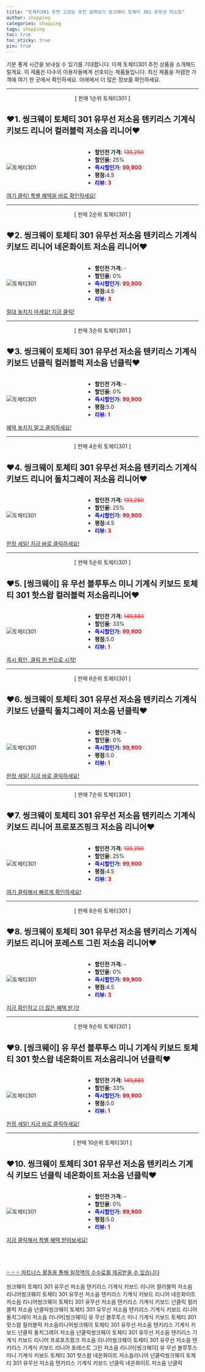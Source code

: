 ```yaml
---
title: "토체티301 추천 고성능 추천 살펴보기 씽크웨이 토체티 301 유무선 저소음"
author: shopping
categories: shopping
tags: shopping
toc: true
toc_sticky: true
pin: true
---
```

기분 좋게 시간을 보내실 수 있기를 기대합니다. 이제 토체티301 추천 상품을 소개해드릴게요. 이 제품은 다수의 이용자들에게 선호되는 제품들입니다. 최신 제품을 저렴한 가격에 여기 한 곳에서 확인하세요. 아래에서 더 많은 정보를 확인하세요.

---
<p class="toplist" style="margin: 0 auto; display: block; width: fit-content;">[ 판매 1순위 토체티301 ]</p>

<h2><strong>❤️1. 씽크웨이 토체티 301 유무선 저소음 텐키리스 기계식 키보드 리니어 컬러블럭 저소음 리니어❤️</strong></h2>

<div style="display: flex; align-items: center;">
    <div style="flex: 0.4;">
        <img src="https://thumbnail9.coupangcdn.com/thumbnails/remote/230x230ex/image/retail/images/2024/06/26/17/1/49ed90f5-e0a8-46df-87f4-36837241e80f.jpg" alt="토체티301" style="max-width: 100%;">
    </div>
    <div style="flex: 0.6; margin-left: 10px;">
        <ul>
            <li><strong>할인전 가격:</strong> <del style="color: red;">133,250</del></li>
            <li><strong>할인율:</strong> 25%</li>
            <li><span style='color:blue'><strong>즉시할인가:</strong></span> <span style='color:red'><strong>99,900</strong></span></li>
            <li><strong>평점:</strong>4.5</li>
            <li><span style='color:blue'><strong>리뷰:</strong></span> <span style='color:red'><strong>3</strong></span></li>
        </ul>
    </div>
</div>
<div class="center">
    <a href="https://William4Davisa.github.io?lptag=AF9450613&subid=githubio&pageKey=7762175932&traceid=V0-153&itemId=23438598098&vendorItemId=90465472023" class="myButton">
        여기 클릭! 특별 혜택을 바로 확인하세요!
    </a>
</div>


---
<p class="toplist" style="margin: 0 auto; display: block; width: fit-content;">[ 판매 2순위 토체티301 ]</p>

<h2><strong>❤️2. 씽크웨이 토체티 301 유무선 저소음 텐키리스 기계식 키보드 리니어 네온화이트 저소음 리니어❤️</strong></h2>

<div style="display: flex; align-items: center;">
    <div style="flex: 0.4;">
        <img src="https://thumbnail10.coupangcdn.com/thumbnails/remote/230x230ex/image/retail/images/2024/06/26/17/9/acaa0764-35ea-440a-8777-6a2de272684c.jpg" alt="토체티301" style="max-width: 100%;">
    </div>
    <div style="flex: 0.6; margin-left: 10px;">
        <ul>
            <li><strong>할인전 가격:</strong> <del style="color: red;">-</del></li>
            <li><strong>할인율:</strong> 0%</li>
            <li><span style='color:blue'><strong>즉시할인가:</strong></span> <span style='color:red'><strong>99,900</strong></span></li>
            <li><strong>평점:</strong>4.5</li>
            <li><span style='color:blue'><strong>리뷰:</strong></span> <span style='color:red'><strong>3</strong></span></li>
        </ul>
    </div>
</div>
<div class="center">
    <a href="https://William4Davisa.github.io?lptag=AF9450613&subid=githubio&pageKey=7762175932&traceid=V0-153&itemId=23438598090&vendorItemId=90465471997" class="myButton">
        절대 놓치지 마세요! 지금 클릭!
    </a>
</div>


---
<p class="toplist" style="margin: 0 auto; display: block; width: fit-content;">[ 판매 3순위 토체티301 ]</p>

<h2><strong>❤️3. 씽크웨이 토체티 301 유무선 저소음 텐키리스 기계식 키보드 넌클릭 컬러블럭 저소음 넌클릭❤️</strong></h2>

<div style="display: flex; align-items: center;">
    <div style="flex: 0.4;">
        <img src="https://thumbnail9.coupangcdn.com/thumbnails/remote/230x230ex/image/retail/images/2024/06/26/17/1/49ed90f5-e0a8-46df-87f4-36837241e80f.jpg" alt="토체티301" style="max-width: 100%;">
    </div>
    <div style="flex: 0.6; margin-left: 10px;">
        <ul>
            <li><strong>할인전 가격:</strong> <del style="color: red;">-</del></li>
            <li><strong>할인율:</strong> 0%</li>
            <li><span style='color:blue'><strong>즉시할인가:</strong></span> <span style='color:red'><strong>99,900</strong></span></li>
            <li><strong>평점:</strong>5.0</li>
            <li><span style='color:blue'><strong>리뷰:</strong></span> <span style='color:red'><strong>1</strong></span></li>
        </ul>
    </div>
</div>
<div class="center">
    <a href="https://William4Davisa.github.io?lptag=AF9450613&subid=githubio&pageKey=8190689484&traceid=V0-153&itemId=23438598402&vendorItemId=90465472259" class="myButton">
        혜택 놓치지 말고 클릭하세요!
    </a>
</div>


---
<p class="toplist" style="margin: 0 auto; display: block; width: fit-content;">[ 판매 4순위 토체티301 ]</p>

<h2><strong>❤️4. 씽크웨이 토체티 301 유무선 저소음 텐키리스 기계식 키보드 리니어 돌치그레이 저소음 리니어❤️</strong></h2>

<div style="display: flex; align-items: center;">
    <div style="flex: 0.4;">
        <img src="https://thumbnail9.coupangcdn.com/thumbnails/remote/230x230ex/image/retail/images/2024/06/26/17/0/d2145d0a-1bc8-4c84-9f58-7281b52b9e4d.jpg" alt="토체티301" style="max-width: 100%;">
    </div>
    <div style="flex: 0.6; margin-left: 10px;">
        <ul>
            <li><strong>할인전 가격:</strong> <del style="color: red;">133,250</del></li>
            <li><strong>할인율:</strong> 25%</li>
            <li><span style='color:blue'><strong>즉시할인가:</strong></span> <span style='color:red'><strong>99,900</strong></span></li>
            <li><strong>평점:</strong>4.5</li>
            <li><span style='color:blue'><strong>리뷰:</strong></span> <span style='color:red'><strong>3</strong></span></li>
        </ul>
    </div>
</div>
<div class="center">
    <a href="https://William4Davisa.github.io?lptag=AF9450613&subid=githubio&pageKey=7762175932&traceid=V0-153&itemId=23438598087&vendorItemId=90465471965" class="myButton">
        한정 세일! 지금 바로 클릭하세요!
    </a>
</div>


---
<p class="toplist" style="margin: 0 auto; display: block; width: fit-content;">[ 판매 5순위 토체티301 ]</p>

<h2><strong>❤️5. [씽크웨이] 유 무선 블루투스 미니 기계식 키보드 토체티 301 핫스왑 컬러블럭 저소음리니어❤️</strong></h2>

<div style="display: flex; align-items: center;">
    <div style="flex: 0.4;">
        <img src="https://thumbnail9.coupangcdn.com/thumbnails/remote/230x230ex/image/vendor_inventory/7554/1a191db2bbbf3193bbb54a50cd139c95a99e70758d5993d76065e005ee40.jpg" alt="토체티301" style="max-width: 100%;">
    </div>
    <div style="flex: 0.6; margin-left: 10px;">
        <ul>
            <li><strong>할인전 가격:</strong> <del style="color: red;">149,880</del></li>
            <li><strong>할인율:</strong> 33%</li>
            <li><span style='color:blue'><strong>즉시할인가:</strong></span> <span style='color:red'><strong>99,900</strong></span></li>
            <li><strong>평점:</strong>5.0</li>
            <li><span style='color:blue'><strong>리뷰:</strong></span> <span style='color:red'><strong>1</strong></span></li>
        </ul>
    </div>
</div>
<div class="center">
    <a href="https://William4Davisa.github.io?lptag=AF9450613&subid=githubio&pageKey=8103825320&traceid=V0-153&itemId=22931921234&vendorItemId=89966287529" class="myButton">
        즉시 확인, 클릭 한 번으로 시작!
    </a>
</div>


---
<p class="toplist" style="margin: 0 auto; display: block; width: fit-content;">[ 판매 6순위 토체티301 ]</p>

<h2><strong>❤️6. 씽크웨이 토체티 301 유무선 저소음 텐키리스 기계식 키보드 넌클릭 돌치그레이 저소음 넌클릭❤️</strong></h2>

<div style="display: flex; align-items: center;">
    <div style="flex: 0.4;">
        <img src="https://thumbnail9.coupangcdn.com/thumbnails/remote/230x230ex/image/retail/images/2024/06/26/17/0/d2145d0a-1bc8-4c84-9f58-7281b52b9e4d.jpg" alt="토체티301" style="max-width: 100%;">
    </div>
    <div style="flex: 0.6; margin-left: 10px;">
        <ul>
            <li><strong>할인전 가격:</strong> <del style="color: red;">-</del></li>
            <li><strong>할인율:</strong> 0%</li>
            <li><span style='color:blue'><strong>즉시할인가:</strong></span> <span style='color:red'><strong>99,900</strong></span></li>
            <li><strong>평점:</strong>5.0</li>
            <li><span style='color:blue'><strong>리뷰:</strong></span> <span style='color:red'><strong>1</strong></span></li>
        </ul>
    </div>
</div>
<div class="center">
    <a href="https://William4Davisa.github.io?lptag=AF9450613&subid=githubio&pageKey=8190689484&traceid=V0-153&itemId=23438598398&vendorItemId=90465472247" class="myButton">
        한정 세일! 지금 바로 클릭하세요!
    </a>
</div>


---
<p class="toplist" style="margin: 0 auto; display: block; width: fit-content;">[ 판매 7순위 토체티301 ]</p>

<h2><strong>❤️7. 씽크웨이 토체티 301 유무선 저소음 텐키리스 기계식 키보드 리니어 프로포즈핑크 저소음 리니어❤️</strong></h2>

<div style="display: flex; align-items: center;">
    <div style="flex: 0.4;">
        <img src="https://thumbnail8.coupangcdn.com/thumbnails/remote/230x230ex/image/retail/images/2024/06/26/17/9/c4b82f97-254b-460c-8a89-4c90509d372c.jpg" alt="토체티301" style="max-width: 100%;">
    </div>
    <div style="flex: 0.6; margin-left: 10px;">
        <ul>
            <li><strong>할인전 가격:</strong> <del style="color: red;">133,250</del></li>
            <li><strong>할인율:</strong> 25%</li>
            <li><span style='color:blue'><strong>즉시할인가:</strong></span> <span style='color:red'><strong>99,900</strong></span></li>
            <li><strong>평점:</strong>4.5</li>
            <li><span style='color:blue'><strong>리뷰:</strong></span> <span style='color:red'><strong>3</strong></span></li>
        </ul>
    </div>
</div>
<div class="center">
    <a href="https://William4Davisa.github.io?lptag=AF9450613&subid=githubio&pageKey=7762175932&traceid=V0-153&itemId=23438598100&vendorItemId=90465472044" class="myButton">
        여기 클릭해서 빠르게 확인하세요!
    </a>
</div>


---
<p class="toplist" style="margin: 0 auto; display: block; width: fit-content;">[ 판매 8순위 토체티301 ]</p>

<h2><strong>❤️8. 씽크웨이 토체티 301 유무선 저소음 텐키리스 기계식 키보드 리니어 포레스트 그린 저소음 리니어❤️</strong></h2>

<div style="display: flex; align-items: center;">
    <div style="flex: 0.4;">
        <img src="https://thumbnail7.coupangcdn.com/thumbnails/remote/230x230ex/image/retail/images/2024/06/26/17/6/970cd1a5-28c1-4bda-94a0-00309d944ca5.jpg" alt="토체티301" style="max-width: 100%;">
    </div>
    <div style="flex: 0.6; margin-left: 10px;">
        <ul>
            <li><strong>할인전 가격:</strong> <del style="color: red;">-</del></li>
            <li><strong>할인율:</strong> 0%</li>
            <li><span style='color:blue'><strong>즉시할인가:</strong></span> <span style='color:red'><strong>99,900</strong></span></li>
            <li><strong>평점:</strong>4.5</li>
            <li><span style='color:blue'><strong>리뷰:</strong></span> <span style='color:red'><strong>3</strong></span></li>
        </ul>
    </div>
</div>
<div class="center">
    <a href="https://William4Davisa.github.io?lptag=AF9450613&subid=githubio&pageKey=7762175932&traceid=V0-153&itemId=20934424501&vendorItemId=90465472056" class="myButton">
        지금 확인하고 더 많은 혜택 받기!
    </a>
</div>


---
<p class="toplist" style="margin: 0 auto; display: block; width: fit-content;">[ 판매 9순위 토체티301 ]</p>

<h2><strong>❤️9. [씽크웨이] 유 무선 블루투스 미니 기계식 키보드 토체티 301 핫스왑 네온화이트 저소음리니어 넌클릭❤️</strong></h2>

<div style="display: flex; align-items: center;">
    <div style="flex: 0.4;">
        <img src="https://thumbnail9.coupangcdn.com/thumbnails/remote/230x230ex/image/vendor_inventory/072b/b5ed1bef25dfdfb6826ba09a572e919fb3ad05e426aae9784d8993b3f0a3.jpg" alt="토체티301" style="max-width: 100%;">
    </div>
    <div style="flex: 0.6; margin-left: 10px;">
        <ul>
            <li><strong>할인전 가격:</strong> <del style="color: red;">149,880</del></li>
            <li><strong>할인율:</strong> 33%</li>
            <li><span style='color:blue'><strong>즉시할인가:</strong></span> <span style='color:red'><strong>99,900</strong></span></li>
            <li><strong>평점:</strong>5.0</li>
            <li><span style='color:blue'><strong>리뷰:</strong></span> <span style='color:red'><strong>1</strong></span></li>
        </ul>
    </div>
</div>
<div class="center">
    <a href="https://William4Davisa.github.io?lptag=AF9450613&subid=githubio&pageKey=8103825296&traceid=V0-153&itemId=22931921149&vendorItemId=89966287336" class="myButton">
        한정 세일! 지금 바로 클릭하세요!
    </a>
</div>


---
<p class="toplist" style="margin: 0 auto; display: block; width: fit-content;">[ 판매 10순위 토체티301 ]</p>

<h2><strong>❤️10. 씽크웨이 토체티 301 유무선 저소음 텐키리스 기계식 키보드 넌클릭 네온화이트 저소음 넌클릭❤️</strong></h2>

<div style="display: flex; align-items: center;">
    <div style="flex: 0.4;">
        <img src="https://thumbnail10.coupangcdn.com/thumbnails/remote/230x230ex/image/retail/images/2024/06/26/17/9/acaa0764-35ea-440a-8777-6a2de272684c.jpg" alt="토체티301" style="max-width: 100%;">
    </div>
    <div style="flex: 0.6; margin-left: 10px;">
        <ul>
            <li><strong>할인전 가격:</strong> <del style="color: red;">-</del></li>
            <li><strong>할인율:</strong> 0%</li>
            <li><span style='color:blue'><strong>즉시할인가:</strong></span> <span style='color:red'><strong>99,900</strong></span></li>
            <li><strong>평점:</strong>5.0</li>
            <li><span style='color:blue'><strong>리뷰:</strong></span> <span style='color:red'><strong>1</strong></span></li>
        </ul>
    </div>
</div>
<div class="center">
    <a href="https://William4Davisa.github.io?lptag=AF9450613&subid=githubio&pageKey=8190689484&traceid=V0-153&itemId=23438598405&vendorItemId=90465472269" class="myButton">
        지금 클릭해서 특별 혜택 받아보세요!
    </a>
</div>

<br><br><br>[💦 💦 💦 파트너스 활동을 통해 일정액의 수수료를 제공받을 수 있습니다](https://link.coupang.com/a/bcpT2c)<br><br>씽크웨이 토체티 301 유무선 저소음 텐키리스 기계식 키보드 리니어 컬러블럭 저소음 리니어씽크웨이 토체티 301 유무선 저소음 텐키리스 기계식 키보드 리니어 네온화이트 저소음 리니어씽크웨이 토체티 301 유무선 저소음 텐키리스 기계식 키보드 넌클릭 컬러블럭 저소음 넌클릭씽크웨이 토체티 301 유무선 저소음 텐키리스 기계식 키보드 리니어 돌치그레이 저소음 리니어[씽크웨이] 유 무선 블루투스 미니 기계식 키보드 토체티 301 핫스왑 컬러블럭 저소음리니어씽크웨이 토체티 301 유무선 저소음 텐키리스 기계식 키보드 넌클릭 돌치그레이 저소음 넌클릭씽크웨이 토체티 301 유무선 저소음 텐키리스 기계식 키보드 리니어 프로포즈핑크 저소음 리니어씽크웨이 토체티 301 유무선 저소음 텐키리스 기계식 키보드 리니어 포레스트 그린 저소음 리니어[씽크웨이] 유 무선 블루투스 미니 기계식 키보드 토체티 301 핫스왑 네온화이트 저소음리니어 넌클릭씽크웨이 토체티 301 유무선 저소음 텐키리스 기계식 키보드 넌클릭 네온화이트 저소음 넌클릭